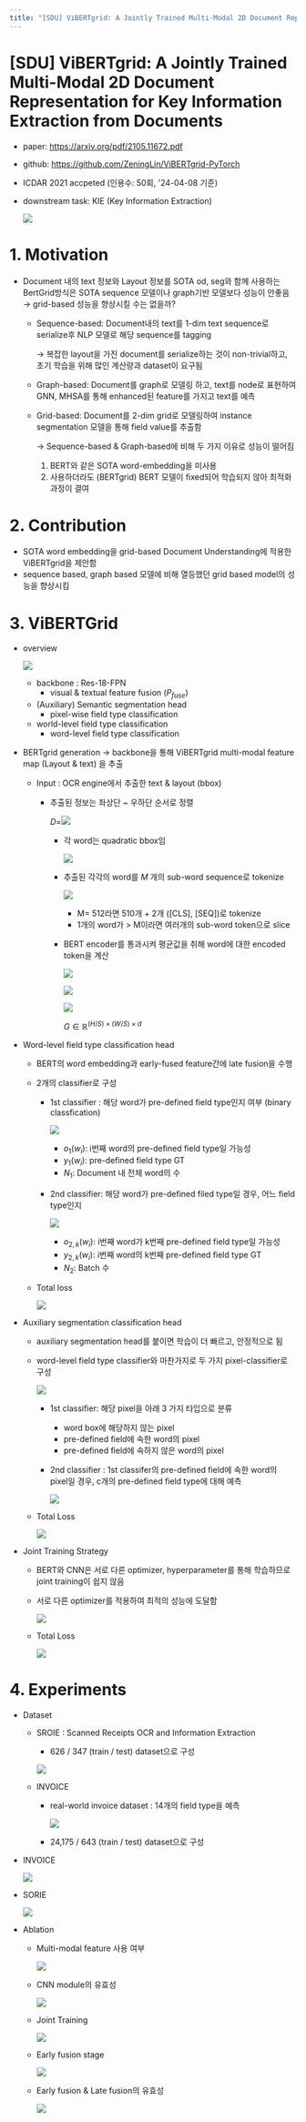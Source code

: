 ```yaml
---
title: "[SDU] ViBERTgrid: A Jointly Trained Multi-Modal 2D Document Representation for Key Information Extraction from Documents"
---
```

# [SDU] ViBERTgrid: A Jointly Trained Multi-Modal 2D Document Representation for Key Information Extraction from Documents

- paper: https://arxiv.org/pdf/2105.11672.pdf

- github: https://github.com/ZeningLin/ViBERTgrid-PyTorch

- ICDAR 2021 accpeted (인용수: 50회, '24-04-08 기준)

- downstream task: KIE (Key Information Extraction)

  ![](../images/2024-04-08/image-20240408083948046.png)

# 1. Motivation

- Document 내의 text 정보와 Layout 정보를 SOTA od, seg와 함께 사용하는 BertGrid방식은 SOTA sequence 모델이나 graph기반 모델보다 성능이 안좋음 $\to$ grid-based 성능을 향상시킬 수는 없을까?

  - Sequence-based: Document내의 text를 1-dim text sequence로 serialize후 NLP 모델로 해당 sequence를 tagging

    $\to$ 복잡한 layout을 가진 document를 serialize하는 것이 non-trivial하고, 초기 학습을 위해 많인 계산량과 dataset이 요구됨

  - Graph-based: Document를 graph로 모델링 하고, text를 node로 표현하여 GNN, MHSA를 통해 enhanced된 feature를 가지고 text를 예측

  - Grid-based: Document를 2-dim grid로 모델링하여 instance segmentation 모델을 통해 field value를 추출함

    $\to$ Sequence-based & Graph-based에 비해 두 가지 이유로 성능이 떨어짐

    1. BERT와 같은 SOTA word-embedding을 미사용
    2. 사용하더라도 (BERTgrid) BERT 모델이 fixed되어 학습되지 않아 최적화과정이 결여

# 2. Contribution

- SOTA word embedding을 grid-based Document Understanding에 적용한 ViBERTgrid을 제안함
- sequence based, graph based 모델에 비해 열등했던 grid based model의 성능을 향상시킴 

# 3. ViBERTGrid

- overview

  ![](../images/2024-04-08/image-20240408085958438.png)

  - backbone : Res-18-FPN
    - visual & textual feature fusion ($P_{fuse}$)
  - (Auxiliary) Semantic segmentation head
    - pixel-wise field type classification
  - world-level field type classification
    - word-level field type classification

- BERTgrid generation $\to$ backbone을 통해 ViBERTgrid multi-modal feature map (Layout & text) 을 추출

  - Input : OCR engine에서 추출한 text & layout (bbox)

    - 추출된 정보는 좌상단 ~ 우하단 순서로 정렬

      *D*=![](../images/2024-04-08/image-20240408090622358.png)

      - 각 word는 quadratic bbox임 

        ![](../images/2024-04-08/image-20240408090717515.png)

      - 추출된 각각의 word를 *M* 개의 sub-word sequence로 tokenize

        ![](../images/2024-04-08/image-20240408092207463.png)

        - M= 512라면 510개 + 2개 ([CLS], [SEQ])로 tokenize
        - 1개의 word가 > M이라면 여러개의 sub-word token으로 slice

      - BERT encoder를 통과시켜 평균값을 취해 word에 대한 encoded token을 계산

        ![](../images/2024-04-08/image-20240408092604951.png)

        ![](../images/2024-04-08/image-20240408092701350.png)

        ![](../images/2024-04-08/image-20240408092638992.png)

        $G \in \mathbb{R}^{(H/S) \times (W/S) \times d}$

- Word-level field type classification head

  - BERT의 word embedding과 early-fused feature간에 late fusion을 수행

  - 2개의 classifier로 구성

    - 1st classifier : 해당 word가 pre-defined field type인지 여부 (binary classfication)

      ![](../images/2024-04-08/image-20240408094003129.png)

      - $o_1(w_i)$: i번째 word의 pre-defined field type일 가능성
      - $y_1(w_i)$: pre-defined field type GT
      - $N_1$: Document 내 전체 word의 수

    - 2nd classifier: 해당 word가 pre-defined filed type일 경우, 어느 field type인지 

      ![](../images/2024-04-08/image-20240408094016038.png)

      - $o_{2,k}(w_i)$: i번째 word가 k번째 pre-defined field type일 가능성
      - $y_{2,k}(w_i)$: i번째 word의 k번째 pre-defined field type GT
      - $N_2$: Batch 수

  - Total loss

    ![](../images/2024-04-08/image-20240408094250774.png)

    

- Auxiliary segmentation classification head

  - auxiliary segmentation head를 붙이면 학습이 더 빠르고, 안정적으로 됨

  - word-level field type classifier와 마찬가지로 두 가지 pixel-classifier로 구성

    ![](../images/2024-04-08/image-20240408094639605.png)

    - 1st classifier: 해당 pixel을 아래 3 가지 타입으로 분류

      - word box에 해당하지 않는 pixel
      - pre-defined field에 속한 word의 pixel
      - pre-defined field에 속하지 않은 word의 pixel

    - 2nd classifier : 1st classifer의 pre-defined field에 속한 word의 pixel일 경우, c개의 pre-defined field type에 대해 예측

      ![](../images/2024-04-08/image-20240408094650715.png)

  - Total Loss

    ![](../images/2024-04-08/image-20240408094709051.png)

- Joint Training Strategy

  - BERT와 CNN은 서로 다른 optimizer, hyperparameter를 통해 학습하므로 joint training이 쉽지 않음

  - 서로 다른 optimizer를 적용하여 최적의 성능에 도달함

    ![](../images/2024-04-08/image-20240408094842403.png)

  - Total Loss

    ![](../images/2024-04-08/image-20240408094902045.png)

# 4. Experiments

- Dataset

  - SROIE : Scanned Receipts OCR and Information Extraction

    - 626 / 347 (train / test) dataset으로 구성

    ![](../images/2024-04-08/image-20240408095302601.png)

  - INVOICE 

    - real-world invoice dataset : 14개의 field type을 예측

      ![	](../images/2024-04-08/image-20240408095417168.png)

    - 24,175 / 643 (train / test) dataset으로 구성

- INVOICE

  ![](../images/2024-04-08/image-20240408095535160.png)

- SORIE

  ![](../images/2024-04-08/image-20240408095620263.png)

- Ablation

  - Multi-modal feature 사용 여부

    ![](../images/2024-04-08/image-20240408095727598.png)

  - CNN module의 유효성

    ![](../images/2024-04-08/image-20240408095750242.png)

  - Joint Training

    ![](../images/2024-04-08/image-20240408094842403.png)

  - Early fusion stage

    ![](../images/2024-04-08/image-20240408095840689.png)

  - Early fusion & Late fusion의 유효성

    ![](../images/2024-04-08/image-20240408095908375.png)
